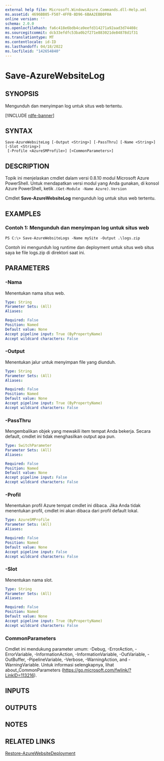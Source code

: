 ```yaml
---
external help file: Microsoft.WindowsAzure.Commands.dll-Help.xml
ms.assetid: 4696BB05-F507-4FFB-8D96-6BAA2EBB0F0A
online version: ''
schema: 2.0.0
ms.openlocfilehash: fa6c418e6bdb4ca9eefd314271a92aad3d74408c
ms.sourcegitcommit: dcb33efdfc53ba0b2f271e883021de84878d1f31
ms.translationtype: MT
ms.contentlocale: id-ID
ms.lasthandoff: 04/18/2022
ms.locfileid: "142654840"
---
```

# Save-AzureWebsiteLog

## SYNOPSIS
Mengunduh dan menyimpan log untuk situs web tertentu.

[!INCLUDE [rdfe-banner](../../includes/rdfe-banner.md)]

## SYNTAX

```
Save-AzureWebsiteLog [-Output <String>] [-PassThru] [-Name <String>] [-Slot <String>]
 [-Profile <AzureSMProfile>] [<CommonParameters>]
```

## DESCRIPTION
Topik ini menjelaskan cmdlet dalam versi 0.8.10 modul Microsoft Azure PowerShell.
Untuk mendapatkan versi modul yang Anda gunakan, di konsol Azure PowerShell, ketik .`(Get-Module -Name Azure).Version`

Cmdlet **Save-AzureWebsiteLog** mengunduh log untuk situs web tertentu.

## EXAMPLES

### Contoh 1: Mengunduh dan menyimpan log untuk situs web
```
PS C:\> Save-AzureWebsiteLogs -Name mySite -Output .\logs.zip
```

Contoh ini mengunduh log runtime dan deployment untuk situs web situs saya ke file logs.zip di direktori saat ini.

## PARAMETERS

### -Nama
Menentukan nama situs web.

```yaml
Type: String
Parameter Sets: (All)
Aliases: 

Required: False
Position: Named
Default value: None
Accept pipeline input: True (ByPropertyName)
Accept wildcard characters: False
```

### -Output
Menentukan jalur untuk menyimpan file yang diunduh.

```yaml
Type: String
Parameter Sets: (All)
Aliases: 

Required: False
Position: Named
Default value: None
Accept pipeline input: True (ByPropertyName)
Accept wildcard characters: False
```

### -PassThru
Mengembalikan objek yang mewakili item tempat Anda bekerja.
Secara default, cmdlet ini tidak menghasilkan output apa pun.

```yaml
Type: SwitchParameter
Parameter Sets: (All)
Aliases: 

Required: False
Position: Named
Default value: None
Accept pipeline input: False
Accept wildcard characters: False
```

### -Profil
Menentukan profil Azure tempat cmdlet ini dibaca.
Jika Anda tidak menentukan profil, cmdlet ini akan dibaca dari profil default lokal.

```yaml
Type: AzureSMProfile
Parameter Sets: (All)
Aliases: 

Required: False
Position: Named
Default value: None
Accept pipeline input: False
Accept wildcard characters: False
```

### -Slot
Menentukan nama slot.

```yaml
Type: String
Parameter Sets: (All)
Aliases: 

Required: False
Position: Named
Default value: None
Accept pipeline input: True (ByPropertyName)
Accept wildcard characters: False
```

### CommonParameters
Cmdlet ini mendukung parameter umum: -Debug, -ErrorAction, -ErrorVariable, -InformationAction, -InformationVariable, -OutVariable, -OutBuffer, -PipelineVariable, -Verbose, -WarningAction, and -WarningVariable. Untuk informasi selengkapnya, lihat about_CommonParameters (https://go.microsoft.com/fwlink/?LinkID=113216).

## INPUTS

## OUTPUTS

## NOTES

## RELATED LINKS

[Restore-AzureWebsiteDeployment](./Restore-AzureWebsiteDeployment.md)


